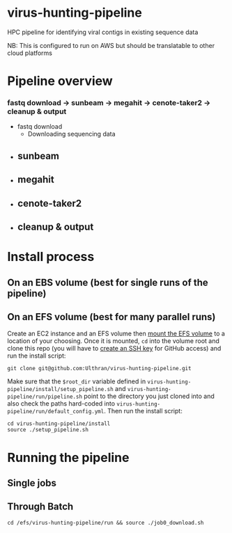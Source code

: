# virus-hunting-pipeline

HPC pipeline for identifying viral contigs in existing sequence data

NB: This is configured to run on AWS but should be translatable to other cloud platforms

# Pipeline overview

### fastq download -> sunbeam -> megahit -> cenote-taker2 -> cleanup & output

 - fastq download
    - Downloading sequencing data
 - sunbeam
    - 
 - megahit
    - 
 - cenote-taker2
    - 
 - cleanup & output
    - 

# Install process

## On an EBS volume (best for single runs of the pipeline)



## On an EFS volume (best for many parallel runs)

Create an EC2 instance and an EFS volume then [mount the EFS volume](https://docs.aws.amazon.com/efs/latest/ug/wt1-test.html) to a location of your choosing. Once it is mounted, `cd` into the volume root and clone this repo (you will have to [create an SSH key](https://docs.github.com/en/authentication/connecting-to-github-with-ssh) for GitHub access) and run the install script:

```
git clone git@github.com:Ulthran/virus-hunting-pipeline.git
```

Make sure that the `$root_dir` variable defined in `virus-hunting-pipeline/install/setup_pipeline.sh` and `virus-hunting-pipeline/run/pipeline.sh` point to the directory you just cloned into and also check the paths hard-coded into `virus-hunting-pipeline/run/default_config.yml`. Then run the install script:

```
cd virus-hunting-pipeline/install
source ./setup_pipeline.sh
```



# Running the pipeline

## Single jobs



## Through Batch

```
cd /efs/virus-hunting-pipeline/run && source ./job0_download.sh
```

